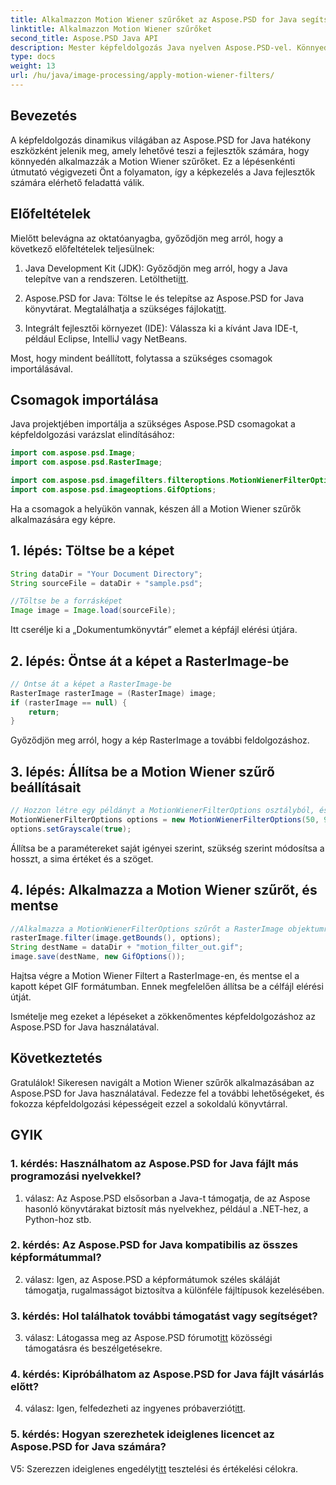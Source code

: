 ```yaml
---
title: Alkalmazzon Motion Wiener szűrőket az Aspose.PSD for Java segítségével
linktitle: Alkalmazzon Motion Wiener szűrőket
second_title: Aspose.PSD Java API
description: Mester képfeldolgozás Java nyelven Aspose.PSD-vel. Könnyedén alkalmazza a Motion Wiener szűrőket lépésenkénti útmutatónk segítségével.
type: docs
weight: 13
url: /hu/java/image-processing/apply-motion-wiener-filters/
---
```

## Bevezetés

A képfeldolgozás dinamikus világában az Aspose.PSD for Java hatékony eszközként jelenik meg, amely lehetővé teszi a fejlesztők számára, hogy könnyedén alkalmazzák a Motion Wiener szűrőket. Ez a lépésenkénti útmutató végigvezeti Önt a folyamaton, így a képkezelés a Java fejlesztők számára elérhető feladattá válik.

## Előfeltételek

Mielőtt belevágna az oktatóanyagba, győződjön meg arról, hogy a következő előfeltételek teljesülnek:

1.  Java Development Kit (JDK): Győződjön meg arról, hogy a Java telepítve van a rendszeren. Letöltheti[itt](https://www.oracle.com/java/technologies/javase-downloads.html).

2.  Aspose.PSD for Java: Töltse le és telepítse az Aspose.PSD for Java könyvtárat. Megtalálhatja a szükséges fájlokat[itt](https://releases.aspose.com/psd/java/).

3. Integrált fejlesztői környezet (IDE): Válassza ki a kívánt Java IDE-t, például Eclipse, IntelliJ vagy NetBeans.

Most, hogy mindent beállított, folytassa a szükséges csomagok importálásával.

## Csomagok importálása

Java projektjében importálja a szükséges Aspose.PSD csomagokat a képfeldolgozási varázslat elindításához:

```java
import com.aspose.psd.Image;
import com.aspose.psd.RasterImage;

import com.aspose.psd.imagefilters.filteroptions.MotionWienerFilterOptions;
import com.aspose.psd.imageoptions.GifOptions;
```

Ha a csomagok a helyükön vannak, készen áll a Motion Wiener szűrők alkalmazására egy képre.

## 1. lépés: Töltse be a képet

```java
String dataDir = "Your Document Directory";
String sourceFile = dataDir + "sample.psd";

//Töltse be a forrásképet
Image image = Image.load(sourceFile);
```

Itt cserélje ki a „Dokumentumkönyvtár” elemet a képfájl elérési útjára.

## 2. lépés: Öntse át a képet a RasterImage-be

```java
// Öntse át a képet a RasterImage-be
RasterImage rasterImage = (RasterImage) image;
if (rasterImage == null) {
    return;
}
```

Győződjön meg arról, hogy a kép RasterImage a további feldolgozáshoz.

## 3. lépés: Állítsa be a Motion Wiener szűrő beállításait

```java
// Hozzon létre egy példányt a MotionWienerFilterOptions osztályból, és állítsa be a hosszt, a sima értéket és a szöget.
MotionWienerFilterOptions options = new MotionWienerFilterOptions(50, 9, 90);
options.setGrayscale(true);
```

Állítsa be a paramétereket saját igényei szerint, szükség szerint módosítsa a hosszt, a sima értéket és a szöget.

## 4. lépés: Alkalmazza a Motion Wiener szűrőt, és mentse

```java
//Alkalmazza a MotionWienerFilterOptions szűrőt a RasterImage objektumra, és mentse az eredményül kapott képet
rasterImage.filter(image.getBounds(), options);
String destName = dataDir + "motion_filter_out.gif";
image.save(destName, new GifOptions());
```

Hajtsa végre a Motion Wiener Filtert a RasterImage-en, és mentse el a kapott képet GIF formátumban. Ennek megfelelően állítsa be a célfájl elérési útját.

Ismételje meg ezeket a lépéseket a zökkenőmentes képfeldolgozáshoz az Aspose.PSD for Java használatával.

## Következtetés

Gratulálok! Sikeresen navigált a Motion Wiener szűrők alkalmazásában az Aspose.PSD for Java használatával. Fedezze fel a további lehetőségeket, és fokozza képfeldolgozási képességeit ezzel a sokoldalú könyvtárral.

## GYIK

### 1. kérdés: Használhatom az Aspose.PSD for Java fájlt más programozási nyelvekkel?

1. válasz: Az Aspose.PSD elsősorban a Java-t támogatja, de az Aspose hasonló könyvtárakat biztosít más nyelvekhez, például a .NET-hez, a Python-hoz stb.

### 2. kérdés: Az Aspose.PSD for Java kompatibilis az összes képformátummal?

2. válasz: Igen, az Aspose.PSD a képformátumok széles skáláját támogatja, rugalmasságot biztosítva a különféle fájltípusok kezelésében.

### 3. kérdés: Hol találhatok további támogatást vagy segítséget?

 3. válasz: Látogassa meg az Aspose.PSD fórumot[itt](https://forum.aspose.com/c/psd/34) közösségi támogatásra és beszélgetésekre.

### 4. kérdés: Kipróbálhatom az Aspose.PSD for Java fájlt vásárlás előtt?

 4. válasz: Igen, felfedezheti az ingyenes próbaverziót[itt](https://releases.aspose.com/).

### 5. kérdés: Hogyan szerezhetek ideiglenes licencet az Aspose.PSD for Java számára?

V5: Szerezzen ideiglenes engedélyt[itt](https://purchase.aspose.com/temporary-license/) tesztelési és értékelési célokra.